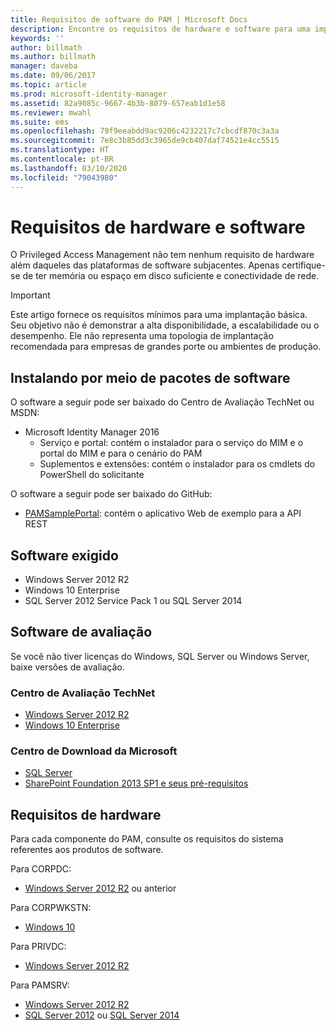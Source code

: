 ```yaml
---
title: Requisitos de software do PAM | Microsoft Docs
description: Encontre os requisitos de hardware e software para uma implantação bem-sucedida do Privileged Access Management
keywords: ''
author: billmath
ms.author: billmath
manager: daveba
ms.date: 09/06/2017
ms.topic: article
ms.prod: microsoft-identity-manager
ms.assetid: 82a9085c-9667-4b3b-8079-657eab1d1e58
ms.reviewer: mwahl
ms.suite: ems
ms.openlocfilehash: 79f9eeabdd9ac9206c4232217c7cbcdf870c3a3a
ms.sourcegitcommit: 7e8c3b85dd3c3965de9cb407daf74521e4cc5515
ms.translationtype: HT
ms.contentlocale: pt-BR
ms.lasthandoff: 03/10/2020
ms.locfileid: "79043980"
---
```

# <a name="hardware-and-software-requirements"></a>Requisitos de hardware e software

O Privileged Access Management não tem nenhum requisito de hardware além daqueles das plataformas de software subjacentes. Apenas certifique-se de ter memória ou espaço em disco suficiente e conectividade de rede.

> [!IMPORTANT]
> Este artigo fornece os requisitos mínimos para uma implantação básica. Seu objetivo não é demonstrar a alta disponibilidade, a escalabilidade ou o desempenho. Ele não representa uma topologia de implantação recomendada para empresas de grandes porte ou ambientes de produção.

## <a name="installing-from-software-packages"></a>Instalando por meio de pacotes de software

O software a seguir pode ser baixado do Centro de Avaliação TechNet ou MSDN:

- Microsoft Identity Manager 2016
  - Serviço e portal: contém o instalador para o serviço do MIM e o portal do MIM e para o cenário do PAM
  - Suplementos e extensões: contém o instalador para os cmdlets do PowerShell do solicitante

O software a seguir pode ser baixado do GitHub:

- [PAMSamplePortal](https://github.com/Azure/identity-management-samples): contém o aplicativo Web de exemplo para a API REST

## <a name="required-software"></a>Software exigido

- Windows Server 2012 R2
- Windows 10 Enterprise
- SQL Server 2012 Service Pack 1 ou SQL Server 2014

## <a name="evaluation-software"></a>Software de avaliação

Se você não tiver licenças do Windows, SQL Server ou Windows Server, baixe versões de avaliação.

### <a name="technet-evaluation-center"></a>Centro de Avaliação TechNet

- [Windows Server 2012 R2](https://www.microsoft.com/evalcenter/evaluate-windows-server-2012-r2)
- [Windows 10 Enterprise](https://www.microsoft.com/evalcenter/evaluate-windows-10-enterprise)

### <a name="microsoft-download-center"></a>Centro de Download da Microsoft

- [SQL Server](https://www.microsoft.com/download/details.aspx?id=29066)  
- [SharePoint Foundation 2013 SP1 e seus pré-requisitos](https://www.microsoft.com/download/details.aspx?id=42039)

## <a name="hardware-requirements"></a>Requisitos de hardware

Para cada componente do PAM, consulte os requisitos do sistema referentes aos produtos de software.

Para CORPDC:

- [Windows Server 2012 R2](https://technet.microsoft.com/library/dn303418.aspx) ou anterior

Para CORPWKSTN:

- [Windows 10](https://technet.microsoft.com/windows/dn798752.aspx)

Para PRIVDC:

- [Windows Server 2012 R2](https://technet.microsoft.com/library/dn303418.aspx)

Para PAMSRV:

- [Windows Server 2012 R2](https://technet.microsoft.com/library/dn303418.aspx)
- [SQL Server 2012](https://msdn.microsoft.com/library/ms143506(sql.110).aspx) ou [SQL Server 2014](https://msdn.microsoft.com/library/ms143506(v=sql.120).aspx)

